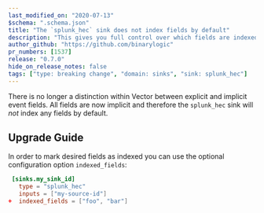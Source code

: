 ```yaml
---
last_modified_on: "2020-07-13"
$schema: ".schema.json"
title: "The `splunk_hec` sink does not index fields by default"
description: "This gives you full control over which fields are indexed"
author_github: "https://github.com/binarylogic"
pr_numbers: [1537]
release: "0.7.0"
hide_on_release_notes: false
tags: ["type: breaking change", "domain: sinks", "sink: splunk_hec"]
---
```


There is no longer a distinction within Vector between explicit and implicit
event fields. All fields are now implicit and therefore the `splunk_hec` sink
will _not_ index any fields by default.

## Upgrade Guide

In order to mark desired fields as indexed you can use the optional
configuration option `indexed_fields`:

```toml title="vector.toml"
 [sinks.my_sink_id]
   type = "splunk_hec"
   inputs = ["my-source-id"]
+  indexed_fields = ["foo", "bar"]
```


